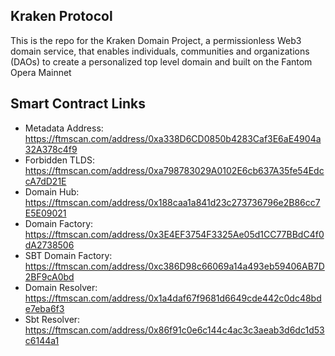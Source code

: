 ## Kraken Protocol

This is the repo for the Kraken Domain Project, a permissionless Web3 domain service, that enables individuals, communities and organizations (DAOs) to create a personalized top level domain and built on the Fantom Opera Mainnet

## Smart Contract Links
- Metadata Address: https://ftmscan.com/address/0xa338D6CD0850b4283Caf3E6aE4904a32A378c4f9
- Forbidden TLDS: https://ftmscan.com/address/0xa798783029A0102E6cb637A35fe54EdccA7dD21E
- Domain Hub: https://ftmscan.com/address/0x188caa1a841d23c273736796e2B86cc7E5E09021
- Domain Factory: https://ftmscan.com/address/0x3E4EF3754F3325Ae05d1CC77BBdC4f0dA2738506
- SBT Domain Factory: https://ftmscan.com/address/0xc386D98c66069a14a493eb59406AB7D2BF9cA0bd
- Domain Resolver: https://ftmscan.com/address/0x1a4daf67f9681d6649cde442c0dc48bde7eba6f3
- Sbt Resolver: https://ftmscan.com/address/0x86f91c0e6c144c4ac3c3aeab3d6dc1d53c6144a1
